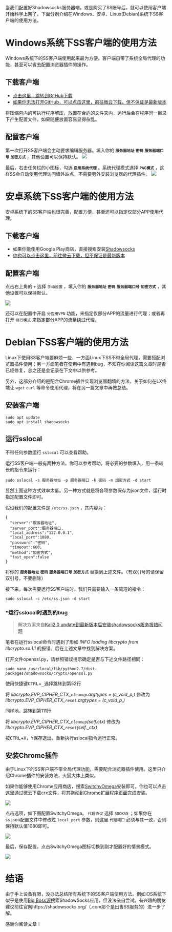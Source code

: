 当我们配置好Shadowsocks服务器端，或是购买了SS账号后，就可以使用客户端开始科学上网了。下面分别介绍在Windows、安卓、Linux(Debian)系统下SS客户端的使用方法。



# Windows系统下SS客户端的使用方法

Windows系统下的SS客户端使用起来最为方便。客户端自带了系统全局代理的功能，甚至可以省去配置浏览器插件的操作。

## 下载客户端

- [点击这里，跳转到GitHub下载](https://github.com/shadowsocks/shadowsocks-windows/releases)
- [如果你无法打开GitHub，可以点击这里，前往微云下载，但不保证是最新版本](https://share.weiyun.com/edaa2c5f08aa5169c2be5c6a9f59662d)

将压缩包内的可执行程序解压，放置在合适的文件夹内，运行后会在程序同一目录下产生配置文件，如果随便放置容易显得杂乱。

## 配置客户端

第一次打开SS客户端会主动要求编辑服务器。填入你的 **`服务器地址`** **`密码`** **`服务器端口号`** **`加密方式`** ，其他设置可以保持默认。
![](http://ww1.sinaimg.cn/large/005MY9Xigy1fou6bi1tebj309z09l3zf.jpg)



最后，右击任务栏的小图标，勾选 **`启用系统代理`** 。系统代理模式选择 **`PAC模式`** ，这样SS会自动使用代理访问墙外站点，不需要另外安装浏览器的代理插件。
![](http://ww1.sinaimg.cn/mw690/005MY9Xigy1fou6nucjagj3059065t8t.jpg)



# 安卓系统下SS客户端的使用方法

安卓系统下的SS客户端也很完善，配置方便，甚至还可以指定仅部分APP使用代理。

## 下载客户端

- 如果你能使用Google Play商店，直接搜索安装[Shadowsocks](https://play.google.com/store/apps/details?id=com.github.shadowsocks)
- [你也可以点击这里，前往微云下载，但不保证是最新版本](https://share.weiyun.com/f9250253dab9ec9ba9b12e124733adcd)

## 配置客户端

点击右上角的 `+` 选择 `手动设置` ，填入你的 **`服务器地址`** **`密码`** **`服务器端口号`** **`加密方式`** ，其他设置可以保持默认。

![](http://ww1.sinaimg.cn/large/005MY9Xigy1fp2brcto8aj307y0e3wf1.jpg)

还可以在配置中开启 `分应用VPN` 功能，来指定仅部分APP的流量进行代理；或者再打开 `绕行模式` 来指定部分APP的流量绕过代理。



# Debian下SS客户端的使用方法

Linux下使用SS客户端要麻烦一些，一方面Linux下SS不带全局代理，需要搭配浏览器插件使用；另一方面笔者在使用中有遇到bug，不知在你阅读这篇文章时是否已经修复，总之还是会记录在下文中以供参考。

另外，这部分介绍的是配合Chrome插件实现浏览器翻墙的方法。关于如何在LX终端让 `wget` `curl` 等命令使用代理，将在另一篇文章中再做总结。

## 安装客户端

```shell
sudo apt update
sudo apt install shadowsocks
```

## 运行sslocal

不带任何参数运行 `sslocal` 可以查看帮助。

运行SS客户端一般有两种方法。你可以参考帮助，将必要的参数填入，用一条较长的指令来运行：

```shell
sudo sslocal -s 服务器地址 -p 服务器端口 -k 密码 -m 加密方式 -d start
```

显然上面这种方式效率太低。另一种方式就是将各项参数保存为json文件，运行时指定配置文件即可。

假设我们的配置文件是 `/etc/ss.json` ，其内容为：

```nohighlight
{
  "server":"服务器地址",
  "server_port":服务器端口,
  "local_address":"127.0.0.1",
  "local_port":1080,
  "password":"密码",
  "timeout":600,
  "method":"加密方式",
  "fast_open":false
}
```

将你的 **`服务器地址`** **`密码`** **`服务器端口号`** **`加密方式`** 替换到上述文件。（有双引号的请保留双引号，不要删除）

接下来，每次需要运行SS客户端时，我们只需要输入一条简短的指令：

```shell
sudo sslocal -c /etc/ss.json -d start
```

### *运行sslocal时遇到的bug

> 解决方案来自[Kali2.0 update到最新版本后安装shadowsocks服务报错问题](http://blog.csdn.net/blackfrog_unique/article/details/60320737)

笔者在运行sslocal命令时遇到了形如 *INFO loading libcrypto from libcrypto.so.1.1* 的报错。后在上述文章中找到解决方案。

打开文件openssl.py，请参照错误提示确定是否与下述文件路径相同：

```nohighlight
sudo nano /usr/local/lib/python2.7/dist-packages/shadowsocks/crypto/openssl.py
```

使用快捷键<kbd>CTRL</kbd>+<kbd>_</kbd>选择跳转到第52行

将 *libcrypto.EVP_CIPHER_CTX_`cleanup`.argtypes = (c_void_p,)* 修改为 *libcrypto.EVP_CIPHER_CTX_`reset`.argtypes = (c_void_p,)* 

同样地，跳转到第111行

将 *libcrypto.EVP_CIPHER_CTX_`cleanup`(self.ctx)* 修改为 *libcrypto.EVP_CIPHER_CTX_`reset`(self._ctx)*

按<kbd>CTRL</kbd>+<kbd>X</kbd>，<kbd>Y</kbd>保存退出。重新执行sslocal指令运行正常。

## 安装Chrome插件

由于Linux下的SS客户端不带全局代理功能，需要配合浏览器插件使用。这里只介绍Chrome插件的安装方法，火狐大体上类似。

如果你能够使用Chrome应用商店，搜索[SwitchyOmega](https://chrome.google.com/webstore/search/switchyomega?hl=zh-CN)安装即可。你也可以点击[这里](https://share.weiyun.com/28d769f6e52b68b894736b54b29cf9e4)通过微云下载crx文件，将其拖动到[Chrome扩展程序页面](chrome://extensions/)完成安装。

![](http://ww1.sinaimg.cn/large/005MY9Xigy1fp2f11yv4kj30d207y0t4.jpg)

点击选项，如下图配置SwitchyOmega。 `代理协议` 选择 `SOCKS5` ；如果你在ss.json配置文件中修改过 `local_port` 参数，则这里 `代理端口` 必须与其一致，否则保持默认值1080即可。

![](http://ww1.sinaimg.cn/large/005MY9Xigy1fp2f9hgejzj30gl06ct9h.jpg)

最后，保存配置，点击SwitchyOmega图标切换到刚才配置好的情景模式。

![](http://ww1.sinaimg.cn/large/005MY9Xigy1fp2f89rsqgj30hw09u404.jpg)



# 结语

由于手上设备有限，没办法总结所有系统下的SS客户端使用方法。例如iOS系统下似乎是使用[Big Boss源](http://apt.thebigboss.org/onepackage.php?bundleid=com.linusyang.shadowsocks)搜索ShadowSocks应用，但没法亲自尝试。有兴趣的朋友建议前往官网https://shadowsocks.org/（.com那个是出售SS服务的）进一步了解。

感谢你阅读文章！